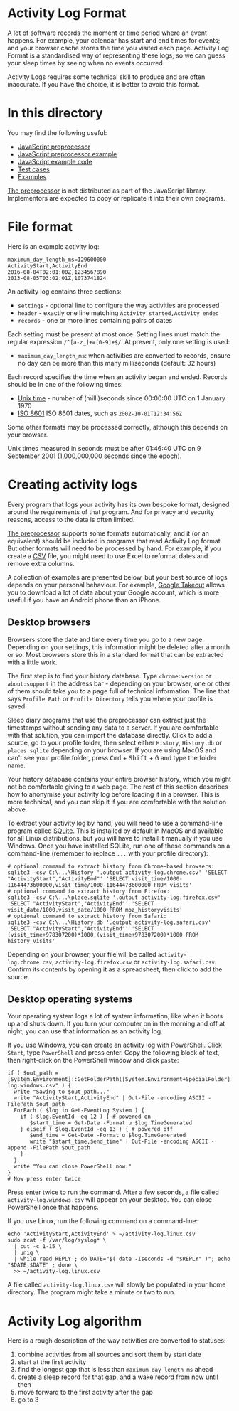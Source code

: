 # Activity Log Format

A lot of software records the moment or time period where an event happens.  For example, your calendar has start and end times for events; and your browser cache stores the time you visited each page.  Activity Log Format is a standardised way of representing these logs, so we can guess your sleep times by seeing when no events occurred.

Activity Logs requires some technical skill to produce and are often inaccurate.  If you have the choice, it is better to avoid this format.

# In this directory

You may find the following useful:

* [JavaScript preprocessor](preprocessor.js)
* [JavaScript preprocessor example](preprocessor.html)
* [JavaScript example code](engine.js)
* [Test cases](test.js)
* [Examples](examples/)

[The preprocessor](preprocessor.js) is not distributed as part of the JavaScript library.  Implementors are expected to copy or replicate it into their own programs.

# File format

Here is an example activity log:

    maximum_day_length_ms=129600000
    ActivityStart,ActivityEnd
    2016-08-04T02:01:00Z,1234567890
    2013-08-05T03:02:01Z,1073741824

An activity log contains three sections:

* `settings` - optional line to configure the way activities are processed
* `header` - exactly one line matching `Activity started,Activity ended`
* `records` - one or more lines containing pairs of dates

Each setting must be present at most once.  Setting lines must match the regular expression `/^[a-z_]+=[0-9]+$/`.  At present, only one setting is used:

* `maximum_day_length_ms`: when activities are converted to records, ensure no day can be more than this many milliseconds (default: 32 hours)

Each record specifies the time when an activity began and ended.  Records should be in one of the following times:

* [Unix time](https://en.wikipedia.org/wiki/Unix_time) - number of (milli)seconds since 00:00:00 UTC on 1 January 1970
* [ISO 8601](https://en.wikipedia.org/wiki/ISO_8601) ISO 8601 dates, such as `2002-10-01T12:34:56Z`

Some other formats may be processed correctly, although this depends on your browser.

Unix times measured in seconds must be after 01:46:40 UTC on 9 September 2001 (1,000,000,000 seconds since the epoch).

# Creating activity logs

Every program that logs your activity has its own bespoke format, designed around the requirements of that program.  And for privacy and security reasons, access to the data is often limited.

[The preprocessor](preprocessor.js) supports some formats automatically, and it (or an equivalent) should be included in programs that read Activity Log format.  But other formats will need to be processed by hand.  For example, if you create a [CSV](https://en.wikipedia.org/wiki/Comma-separated_values) file, you might need to use Excel to reformat dates and remove extra columns.

A collection of examples are presented below, but your best source of logs depends on your personal behaviour.  For example, [Google Takeout](https://support.google.com/accounts/answer/3024190?hl=en) allows you to download a lot of data about your Google account, which is more useful if you have an Android phone than an iPhone.

## Desktop browsers

Browsers store the date and time every time you go to a new page.  Depending on your settings, this information might be deleted after a month or so.  Most browsers store this in a standard format that can be extracted with a little work.

The first step is to find your history database.  Type `chrome:version` or `about:support` in the address bar - depending on your browser, one or other of them should take you to a page full of technical information.  The line that says `Profile Path` or `Profile Directory` tells you where your profile is saved.

Sleep diary programs that use the preprocessor can extract just the timestamps without sending any data to a server.  If you are comfortable with that solution, you can import the database directly.  Click to add a source, go to your profile folder, then select either `History`, `History.db` or `places.sqlite` depending on your browser.  If you are using MacOS and can't see your profile folder, press <tt>Cmd</tt> + <tt>Shift</tt> + <tt>G</tt> and type the folder name.

Your history database contains your entire browser history, which you might not be comfortable giving to a web page.  The rest of this section describes how to anonymise your activity log before loading it in a browser.  This is more technical, and you can skip it if you are comfortable with the solution above.

To extract your activity log by hand, you will need to use a command-line program called [SQLite](https://www.sqlite.org/download.html).  This is installed by default in MacOS and available for all Linux distributions, but you will have to install it manually if you use Windows.  Once you have installed SQLite, run one of these commands on a command-line (remember to replace `...` with your profile directory):

    # optional command to extract history from Chrome-based browsers:
    sqlite3 -csv C:\...\History '.output activity-log.chrome.csv' 'SELECT "ActivityStart","ActivityEnd"' 'SELECT visit_time/1000-11644473600000,visit_time/1000-11644473600000 FROM visits'
    # optional command to extract history from Firefox:
    sqlite3 -csv C:\...\place.sqlite '.output activity-log.firefox.csv' 'SELECT "ActivityStart","ActivityEnd"' 'SELECT visit_date/1000,visit_date/1000 FROM moz_historyvisits'
    # optional command to extract history from Safari:
    sqlite3 -csv C:\...\History.db '.output activity-log.safari.csv' 'SELECT "ActivityStart","ActivityEnd"' 'SELECT (visit_time+978307200)*1000,(visit_time+978307200)*1000 FROM history_visits'

Depending on your browser, your file will be called `activity-log.chrome.csv`, `activity-log.firefox.csv` or `activity-log.safari.csv`.  Confirm its contents by opening it as a spreadsheet, then click to add the source.

## Desktop operating systems

Your operating system logs a lot of system information, like when it boots up and shuts down.  If you turn your computer on in the morning and off at night, you can use that information as an activity log.

If you use Windows, you can create an activity log with PowerShell.  Click `Start`, type `PowerShell` and press enter.  Copy the following block of text, then right-click on the PowerShell window and click `paste`:

    if ( $out_path = [System.Environment]::GetFolderPath([System.Environment+SpecialFolder]::Desktop)+"\activity-log.windows.csv" ) {
      write "Saving to $out_path..."
      write "ActivityStart,ActivityEnd" | Out-File -encoding ASCII -FilePath $out_path
      ForEach ( $log in Get-EventLog System ) {
        if ( $log.EventId -eq 12 ) { # powered on
           $start_time = Get-Date -Format u $log.TimeGenerated
        } elseif ( $log.EventId -eq 13 ) { # powered off
           $end_time = Get-Date -Format u $log.TimeGenerated
           write "$start_time,$end_time" | Out-File -encoding ASCII -append -FilePath $out_path
        }
      }
      write "You can close PowerShell now."
    }
    # Now press enter twice
    
Press enter twice to run the command.  After a few seconds, a file called `activity-log.windows.csv` will appear on your desktop.  You can close PowerShell once that happens.

If you use Linux, run the following command on a command-line:

    echo 'ActivityStart,ActivityEnd' > ~/activity-log.linux.csv
    sudo zcat -f /var/log/syslog* \
      | cut -c 1-15 \
      | uniq \
      | while read REPLY ; do DATE="$( date -Iseconds -d "$REPLY" )"; echo "$DATE,$DATE" ; done \
      >> ~/activity-log.linux.csv

A file called `activity-log.linux.csv` will slowly be populated in your home directory.  The program might take a minute or two to run.

# Activity Log algorithm

Here is a rough description of the way activities are converted to statuses:

1. combine activities from all sources and sort them by start date
2. start at the first activity
3. find the longest gap that is less than `maximum_day_length_ms` ahead
4. create a sleep record for that gap, and a wake record from now until then
5. move forward to the first activity after the gap
6. go to 3
